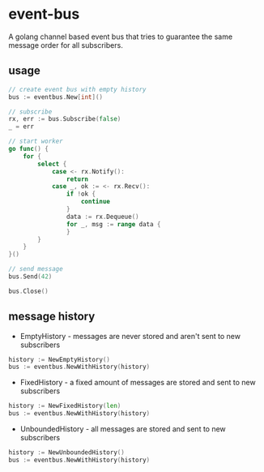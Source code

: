 # event-bus

A golang channel based event bus that tries to guarantee the same message order for all subscribers.

## usage

```go
// create event bus with empty history
bus := eventbus.New[int]()

// subscribe
rx, err := bus.Subscribe(false)
_ = err

// start worker
go func() {
    for {
        select {
            case <- rx.Notify():
                return
            case _, ok := <- rx.Recv():
                if !ok {
                    continue
                }
                data := rx.Dequeue()
                for _, msg := range data {
                }
        }
    }
}()

// send message
bus.Send(42)

bus.Close()
```

## message history

- EmptyHistory - messages are never stored and aren't sent to new subscribers
```go
history := NewEmptyHistory()
bus := eventbus.NewWithHistory(history)
```

- FixedHistory - a fixed amount of messages are stored and sent to new subscribers
```go
history := NewFixedHistory(len)
bus := eventbus.NewWithHistory(history)
```

- UnboundedHistory - all messages are stored and sent to new subscribers
```go
history := NewUnboundedHistory()
bus := eventbus.NewWithHistory(history)
```
